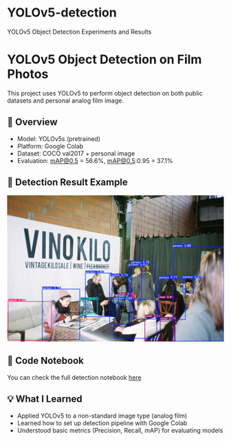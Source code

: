 # YOLOv5-detection
YOLOv5 Object Detection Experiments and Results

# YOLOv5 Object Detection on Film Photos
This project uses YOLOv5 to perform object detection on both public datasets and personal analog film image.

## 🧠 Overview
- Model: YOLOv5s (pretrained)
- Platform: Google Colab
- Dataset: COCO val2017 + personal image
- Evaluation: mAP@0.5 = 56.6%, mAP@0.5:0.95 = 37.1%

## 📸 Detection Result Example
![result](이미지분석.jpeg)

## 📓 Code Notebook
You can check the full detection notebook [here](./YOLO_model.ipynb)

## 💡 What I Learned
- Applied YOLOv5 to a non-standard image type (analog film)
- Learned how to set up detection pipeline with Google Colab
- Understood basic metrics (Precision, Recall, mAP) for evaluating models
